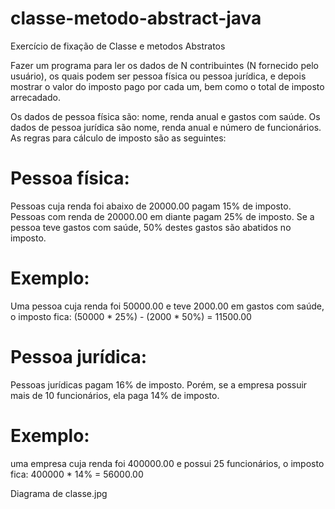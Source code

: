 # classe-metodo-abstract-java
Exercício de fixação de Classe e metodos Abstratos


Fazer um programa para ler os dados de N contribuintes (N fornecido pelo usuário), os quais
podem ser pessoa física ou pessoa jurídica, e depois mostrar o valor do imposto pago por cada um,
bem como o total de imposto arrecadado.

Os dados de pessoa física são: nome, renda anual e gastos com saúde. Os dados de pessoa jurídica
são nome, renda anual e número de funcionários. As regras para cálculo de imposto são as
seguintes:

# Pessoa física: 
Pessoas cuja renda foi abaixo de 20000.00 pagam 15% de imposto. Pessoas com
renda de 20000.00 em diante pagam 25% de imposto. Se a pessoa teve gastos com saúde, 50%
destes gastos são abatidos no imposto.

# Exemplo: 
Uma pessoa cuja renda foi 50000.00 e teve 2000.00 em gastos com saúde, o imposto
fica: (50000 * 25%) - (2000 * 50%) = 11500.00

# Pessoa jurídica: 
Pessoas jurídicas pagam 16% de imposto. Porém, se a empresa possuir mais de 10
funcionários, ela paga 14% de imposto.

# Exemplo: 
uma empresa cuja renda foi 400000.00 e possui 25 funcionários, o imposto fica:
400000 * 14% = 56000.00

Diagrama de classe.jpg
